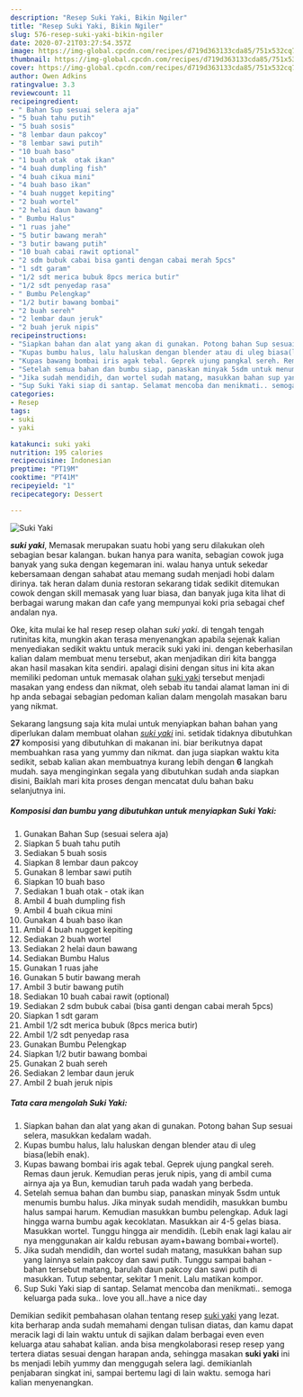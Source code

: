 ```yaml
---
description: "Resep Suki Yaki, Bikin Ngiler"
title: "Resep Suki Yaki, Bikin Ngiler"
slug: 576-resep-suki-yaki-bikin-ngiler
date: 2020-07-21T03:27:54.357Z
image: https://img-global.cpcdn.com/recipes/d719d363133cda85/751x532cq70/suki-yaki-foto-resep-utama.jpg
thumbnail: https://img-global.cpcdn.com/recipes/d719d363133cda85/751x532cq70/suki-yaki-foto-resep-utama.jpg
cover: https://img-global.cpcdn.com/recipes/d719d363133cda85/751x532cq70/suki-yaki-foto-resep-utama.jpg
author: Owen Adkins
ratingvalue: 3.3
reviewcount: 11
recipeingredient:
- " Bahan Sup sesuai selera aja"
- "5 buah tahu putih"
- "5 buah sosis"
- "8 lembar daun pakcoy"
- "8 lembar sawi putih"
- "10 buah baso"
- "1 buah otak  otak ikan"
- "4 buah dumpling fish"
- "4 buah cikua mini"
- "4 buah baso ikan"
- "4 buah nugget kepiting"
- "2 buah wortel"
- "2 helai daun bawang"
- " Bumbu Halus"
- "1 ruas jahe"
- "5 butir bawang merah"
- "3 butir bawang putih"
- "10 buah cabai rawit optional"
- "2 sdm bubuk cabai bisa ganti dengan cabai merah 5pcs"
- "1 sdt garam"
- "1/2 sdt merica bubuk 8pcs merica butir"
- "1/2 sdt penyedap rasa"
- " Bumbu Pelengkap"
- "1/2 butir bawang bombai"
- "2 buah sereh"
- "2 lembar daun jeruk"
- "2 buah jeruk nipis"
recipeinstructions:
- "Siapkan bahan dan alat yang akan di gunakan. Potong bahan Sup sesuai selera, masukkan kedalam wadah."
- "Kupas bumbu halus, lalu haluskan dengan blender atau di uleg biasa(lebih enak)."
- "Kupas bawang bombai iris agak tebal. Geprek ujung pangkal sereh. Remas daun jeruk. Kemudian peras jeruk nipis, yang di ambil cuma airnya aja ya Bun, kemudian taruh pada wadah yang berbeda."
- "Setelah semua bahan dan bumbu siap, panaskan minyak 5sdm untuk menumis bumbu halus. Jika minyak sudah mendidih, masukkan bumbu halus sampai harum. Kemudian masukkan bumbu pelengkap. Aduk lagi hingga warna bumbu agak kecoklatan. Masukkan air 4-5 gelas biasa. Masukkan wortel. Tunggu hingga air mendidih. (Lebih enak lagi kalau air nya menggunakan air kaldu rebusan ayam+bawang bombai+wortel)."
- "Jika sudah mendidih, dan wortel sudah matang, masukkan bahan sup yang lainnya selain pakcoy dan sawi putih. Tunggu sampai bahan - bahan tersebut matang, barulah daun pakcoy dan sawi putih di masukkan. Tutup sebentar, sekitar 1 menit. Lalu matikan kompor."
- "Sup Suki Yaki siap di santap. Selamat mencoba dan menikmati.. semoga keluarga pada suka.. love you all..have a nice day"
categories:
- Resep
tags:
- suki
- yaki

katakunci: suki yaki 
nutrition: 195 calories
recipecuisine: Indonesian
preptime: "PT19M"
cooktime: "PT41M"
recipeyield: "1"
recipecategory: Dessert

---
```



![Suki Yaki](https://img-global.cpcdn.com/recipes/d719d363133cda85/751x532cq70/suki-yaki-foto-resep-utama.jpg)

<b><i>suki yaki</i></b>, Memasak merupakan suatu hobi yang seru dilakukan oleh sebagian besar kalangan. bukan hanya para wanita, sebagian cowok juga banyak yang suka dengan kegemaran ini. walau hanya untuk sekedar kebersamaan dengan sahabat atau memang sudah menjadi hobi dalam dirinya. tak heran dalam dunia restoran sekarang tidak sedikit ditemukan cowok dengan skill memasak yang luar biasa, dan banyak juga kita lihat di berbagai warung makan dan cafe yang mempunyai koki pria sebagai chef andalan nya.



Oke, kita mulai ke hal resep resep olahan <i>suki yaki</i>. di tengah tengah rutinitas kita, mungkin akan terasa menyenangkan apabila sejenak kalian menyediakan sedikit waktu untuk meracik suki yaki ini. dengan keberhasilan kalian dalam membuat menu tersebut, akan menjadikan diri kita bangga akan hasil masakan kita sendiri. apalagi disini dengan situs ini kita akan memiliki pedoman untuk memasak olahan <u>suki yaki</u> tersebut menjadi masakan yang endess dan nikmat, oleh sebab itu tandai alamat laman ini di hp anda sebagai sebagian pedoman kalian dalam mengolah masakan baru yang nikmat.


Sekarang langsung saja kita mulai untuk menyiapkan bahan bahan yang diperlukan dalam membuat olahan <u><i>suki yaki</i></u> ini. setidak tidaknya dibutuhkan <b>27</b> komposisi yang dibutuhkan di makanan ini. biar berikutnya dapat membuahkan rasa yang yummy dan nikmat. dan juga siapkan waktu kita sedikit, sebab kalian akan membuatnya kurang lebih dengan <b>6</b> langkah mudah. saya menginginkan segala yang dibutuhkan sudah anda siapkan disini, Baiklah mari kita proses dengan mencatat dulu bahan baku selanjutnya ini.

<!--inarticleads1-->

##### Komposisi dan bumbu yang dibutuhkan untuk menyiapkan Suki Yaki:

1. Gunakan  Bahan Sup (sesuai selera aja)
1. Siapkan 5 buah tahu putih
1. Sediakan 5 buah sosis
1. Siapkan 8 lembar daun pakcoy
1. Gunakan 8 lembar sawi putih
1. Siapkan 10 buah baso
1. Sediakan 1 buah otak - otak ikan
1. Ambil 4 buah dumpling fish
1. Ambil 4 buah cikua mini
1. Gunakan 4 buah baso ikan
1. Ambil 4 buah nugget kepiting
1. Sediakan 2 buah wortel
1. Sediakan 2 helai daun bawang
1. Sediakan  Bumbu Halus
1. Gunakan 1 ruas jahe
1. Gunakan 5 butir bawang merah
1. Ambil 3 butir bawang putih
1. Sediakan 10 buah cabai rawit (optional)
1. Sediakan 2 sdm bubuk cabai (bisa ganti dengan cabai merah 5pcs)
1. Siapkan 1 sdt garam
1. Ambil 1/2 sdt merica bubuk (8pcs merica butir)
1. Ambil 1/2 sdt penyedap rasa
1. Gunakan  Bumbu Pelengkap
1. Siapkan 1/2 butir bawang bombai
1. Gunakan 2 buah sereh
1. Sediakan 2 lembar daun jeruk
1. Ambil 2 buah jeruk nipis




<!--inarticleads2-->

##### Tata cara mengolah Suki Yaki:

1. Siapkan bahan dan alat yang akan di gunakan. Potong bahan Sup sesuai selera, masukkan kedalam wadah.
1. Kupas bumbu halus, lalu haluskan dengan blender atau di uleg biasa(lebih enak).
1. Kupas bawang bombai iris agak tebal. Geprek ujung pangkal sereh. Remas daun jeruk. Kemudian peras jeruk nipis, yang di ambil cuma airnya aja ya Bun, kemudian taruh pada wadah yang berbeda.
1. Setelah semua bahan dan bumbu siap, panaskan minyak 5sdm untuk menumis bumbu halus. Jika minyak sudah mendidih, masukkan bumbu halus sampai harum. Kemudian masukkan bumbu pelengkap. Aduk lagi hingga warna bumbu agak kecoklatan. Masukkan air 4-5 gelas biasa. Masukkan wortel. Tunggu hingga air mendidih. (Lebih enak lagi kalau air nya menggunakan air kaldu rebusan ayam+bawang bombai+wortel).
1. Jika sudah mendidih, dan wortel sudah matang, masukkan bahan sup yang lainnya selain pakcoy dan sawi putih. Tunggu sampai bahan - bahan tersebut matang, barulah daun pakcoy dan sawi putih di masukkan. Tutup sebentar, sekitar 1 menit. Lalu matikan kompor.
1. Sup Suki Yaki siap di santap. Selamat mencoba dan menikmati.. semoga keluarga pada suka.. love you all..have a nice day




Demikian sedikit pembahasan olahan tentang resep <u>suki yaki</u> yang lezat. kita berharap anda sudah memahami dengan tulisan diatas, dan kamu dapat meracik lagi di lain waktu untuk di sajikan dalam berbagai even even keluarga atau sahabat kalian. anda bisa mengkolaborasi resep resep yang tertera diatas sesuai dengan harapan anda, sehingga masakan <b>suki yaki</b> ini bs menjadi lebih yummy dan menggugah selera lagi. demikianlah penjabaran singkat ini, sampai bertemu lagi di lain waktu. semoga hari kalian menyenangkan.
